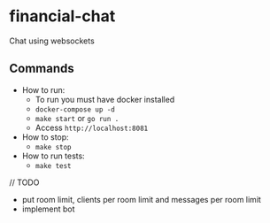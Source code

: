 # financial-chat

Chat using websockets

## Commands
- How to run:
    - To run you must have docker installed
    - `docker-compose up -d`
    - `make start` or `go run .`
    - Access `http://localhost:8081`
- How to stop:
    - `make stop`
- How to run tests:
    - `make test`

// TODO
- put room limit, clients per room limit and messages per room limit
- implement bot
